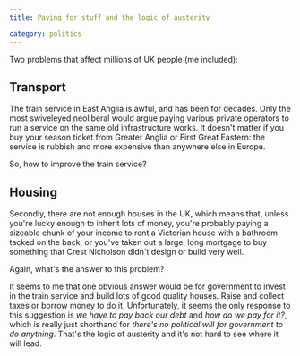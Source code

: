 ```yaml
---
title: Paying for stuff and the logic of austerity

category: politics
---
```


Two problems that affect millions of UK people (me included):

## Transport

The train service in East Anglia is awful, and has been for decades. Only the most swiveleyed neoliberal would argue paying various private operators to run a service on the same old infrastructure works. It doesn't matter if you buy your season ticket from Greater Anglia or First Great Eastern: the service is rubbish and more expensive than anywhere else in Europe.

So, how to improve the train service?

## Housing

Secondly, there are not enough houses in the UK, which means that, unless you're lucky enough to inherit lots of money, you're probably paying a sizeable chunk of your income to rent a Victorian house with a bathroom tacked on the back, or you've taken out a large, long mortgage to buy something that Crest Nicholson didn't design or build very well.

Again, what's the answer to this problem?

It seems to me that one obvious answer would be for government to invest in the train service and build lots of good quality houses. Raise and collect taxes or borrow money to do it. Unfortunately, it seems the only response to this suggestion is _we have to pay back our debt_ and _how do we pay for it?_, which is really just shorthand for _there's no political will for government to do anything_. That's the logic of austerity and it's not hard to see where it will lead.
